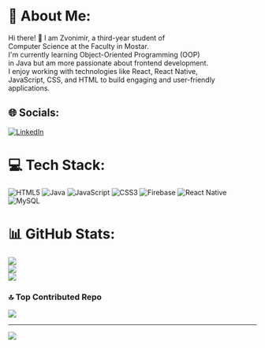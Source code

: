 # 💫 About Me:
Hi there! 👋 I am Zvonimir, a third-year student of <br>Computer Science at the Faculty in Mostar. <br>I'm currently learning Object-Oriented Programming (OOP) <br>in Java but am more passionate about frontend development. <br>I enjoy working with technologies like React, React Native, <br>JavaScript, CSS, and HTML to build engaging and user-friendly <br>applications.<br>


## 🌐 Socials:
[![LinkedIn](https://img.shields.io/badge/LinkedIn-%230077B5.svg?logo=linkedin&logoColor=white)](https://linkedin.com/in/www.linkedin.com/in/zvonimir-kozul-0b6764249) 

# 💻 Tech Stack:
![HTML5](https://img.shields.io/badge/html5-%23E34F26.svg?style=for-the-badge&logo=html5&logoColor=white) ![Java](https://img.shields.io/badge/java-%23ED8B00.svg?style=for-the-badge&logo=openjdk&logoColor=white) ![JavaScript](https://img.shields.io/badge/javascript-%23323330.svg?style=for-the-badge&logo=javascript&logoColor=%23F7DF1E) ![CSS3](https://img.shields.io/badge/css3-%231572B6.svg?style=for-the-badge&logo=css3&logoColor=white) ![Firebase](https://img.shields.io/badge/firebase-%23039BE5.svg?style=for-the-badge&logo=firebase) ![React Native](https://img.shields.io/badge/react_native-%2320232a.svg?style=for-the-badge&logo=react&logoColor=%2361DAFB) ![MySQL](https://img.shields.io/badge/mysql-4479A1.svg?style=for-the-badge&logo=mysql&logoColor=white)
# 📊 GitHub Stats:
![](https://github-readme-stats.vercel.app/api?username=ZvoneK99&theme=transparent&hide_border=false&include_all_commits=false&count_private=false)<br/>
![](https://github-readme-streak-stats.herokuapp.com/?user=ZvoneK99&theme=transparent&hide_border=false)<br/>
![](https://github-readme-stats.vercel.app/api/top-langs/?username=ZvoneK99&theme=transparent&hide_border=false&include_all_commits=false&count_private=false&layout=compact)

### 🔝 Top Contributed Repo
![](https://github-contributor-stats.vercel.app/api?username=ZvoneK99&limit=5&theme=dark&combine_all_yearly_contributions=true)

---
[![](https://visitcount.itsvg.in/api?id=ZvoneK99&icon=6&color=11)](https://visitcount.itsvg.in)

<!-- Proudly created with GPRM ( https://gprm.itsvg.in ) -->
